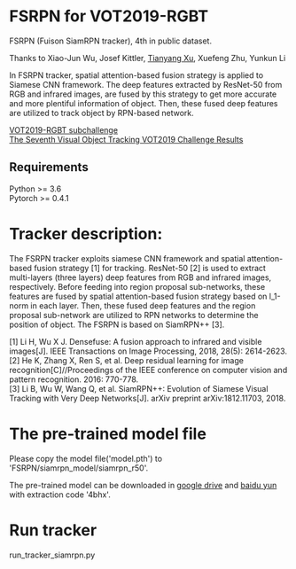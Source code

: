 # FSRPN for VOT2019-RGBT
FSRPN (Fuison SiamRPN tracker), 4th in public dataset.  

Thanks to Xiao-Jun Wu, Josef Kittler, [Tianyang Xu](https://github.com/XU-TIANYANG), Xuefeng Zhu, Yunkun Li

In FSRPN tracker, spatial attention-based fusion strategy is applied to Siamese CNN framework. The deep features extracted by ResNet-50 from RGB and infrared images, are fused by this strategy to get more accurate and more plentiful information of object. Then, these fused deep features are utilized to track object by RPN-based network.


[VOT2019-RGBT subchallenge](https://www.votchallenge.net/vot2019/index.html)  
[The Seventh Visual Object Tracking VOT2019 Challenge Results](http://prints.vicos.si/publications/375)

## Requirements
Python  >= 3.6  
Pytorch >= 0.4.1  


# Tracker description:

The FSRPN tracker exploits siamese CNN framework and spatial attention-based fusion strategy [1] for tracking. ResNet-50 [2] is used to extract multi-layers (three layers) deep features from RGB and infrared images, respectively. Before feeding into region proposal sub-networks, these features are fused by spatial attention-based fusion strategy based on l_1-norm in each layer. Then, these fused deep features and the region proposal sub-network are utilized to RPN networks to determine the position of object. The FSRPN is based on SiamRPN++ [3].


[1] Li H, Wu X J. Densefuse: A fusion approach to infrared and visible images[J]. IEEE Transactions on Image Processing, 2018, 28(5): 2614-2623.  
[2] He K, Zhang X, Ren S, et al. Deep residual learning for image recognition[C]//Proceedings of the IEEE conference on computer vision and pattern recognition. 2016: 770-778.  
[3] Li B, Wu W, Wang Q, et al. SiamRPN++: Evolution of Siamese Visual Tracking with Very Deep Networks[J]. arXiv preprint arXiv:1812.11703, 2018.  



# The pre-trained model file

Please copy the model file('model.pth') to 'FSRPN/siamrpn_model/siamrpn_r50'.

The pre-trained model can be downloaded in [google drive](https://drive.google.com/file/d/1xoebTW6NLzdZGEYfu4jJb5BXxcY7xvx2/view?usp=sharing) and [baidu yun](https://pan.baidu.com/s/1gH_aEKuJT-yIrXOJe4CKeA) with extraction code '4bhx'.


# Run tracker

run_tracker_siamrpn.py


